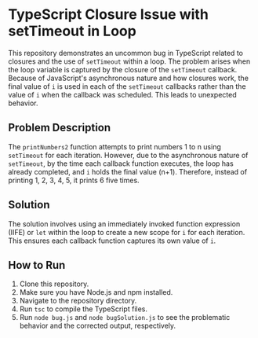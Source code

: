 # TypeScript Closure Issue with setTimeout in Loop

This repository demonstrates an uncommon bug in TypeScript related to closures and the use of `setTimeout` within a loop.  The problem arises when the loop variable is captured by the closure of the `setTimeout` callback. Because of JavaScript's asynchronous nature and how closures work, the final value of `i` is used in each of the `setTimeout` callbacks rather than the value of `i` when the callback was scheduled. This leads to unexpected behavior.

## Problem Description
The `printNumbers2` function attempts to print numbers 1 to n using `setTimeout` for each iteration. However, due to the asynchronous nature of `setTimeout`, by the time each callback function executes, the loop has already completed, and `i` holds the final value (n+1).  Therefore, instead of printing 1, 2, 3, 4, 5, it prints 6 five times.

## Solution
The solution involves using an immediately invoked function expression (IIFE) or `let` within the loop to create a new scope for `i` for each iteration.  This ensures each callback function captures its own value of `i`. 

## How to Run
1. Clone this repository.
2. Make sure you have Node.js and npm installed.
3. Navigate to the repository directory.
4. Run `tsc` to compile the TypeScript files.
5. Run `node bug.js` and `node bugSolution.js` to see the problematic behavior and the corrected output, respectively.